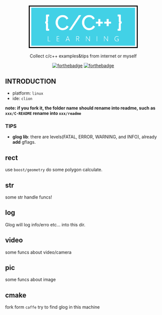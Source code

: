 <div align="center" markdown="1">
     <img style="max-width: 70%" src="/README/c++.png"/>
     <p>Collect c/c++ examples&tips from internet or myself</p>
</div>

<div align="center">

[![forthebadge](http://forthebadge.com/images/badges/built-with-love.svg)](http://forthebadge.com)
[![forthebadge](http://forthebadge.com/images/badges/winter-is-coming.svg)](http://forthebadge.com)

</div>

## INTRODUCTION

* platform: `linux`
* ide: `clion`

**note: if you fork it, the folder name should rename into **readme**, such as `xxx/C-README` rename into `xxx/readme`**

### TIPS

* **glog lib**: there are levels(FATAL, ERROR, WARNING, and INFO), already **add** gflags. 

## rect

use `boost/geometry` do some polygon calculate.

## str

some str handle funcs!

## log

Glog will log info/erro etc... into this dir.

## video

some funcs about video/camera

## pic

some funcs about image

## cmake

fork form `caffe` try to find glog in this machine

